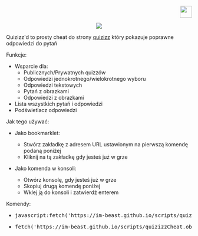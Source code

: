 <a href="/lang/ENGLISH.md"> <p align="right"> <img src="https://imgur.com/9uqthTb.png" width=32 height=32> </p> </a>
<p align="center"> <img src="https://imgur.com/KvQPIyK.png"> </p>

Quizizz'd to prosty cheat do strony [quizizz](https://quizizz.com) który pokazuje poprawne odpowiedzi do pytań </h1>

Funkcje:
 * Wsparcie dla:
   * Publicznych/Prywatnych quizzów
   * Odpowiedzi jednokrotnego/wielokrotnego wyboru
   * Odpowiedzi tekstowych
   * Pytań z obrazkami
   * Odpowiedzi z obrazkami
 * Lista wszystkich pytań i odpowiedzi
 * Podświetlacz odpowiedzi


Jak tego używać:
* Jako bookmarklet:
  * Stwórz zakładkę z adresem URL ustawionym na pierwszą komendę podaną poniżej
  * Kliknij na tą zakładkę gdy jesteś już w grze
 
* Jako komenda w konsoli:
  * Otwórz konsolę, gdy jesteś już w grze
  * Skopiuj drugą komendę poniżej
  * Wklej ją do konsoli i zatwierdź enterem
 
Komendy:
 * <pre>javascript:fetch('https://im-beast.github.io/scripts/quizizzCheat.obf.js').then(r=>r.text().then(t=>eval(t)))</pre>
 * <pre>fetch('https://im-beast.github.io/scripts/quizizzCheat.obf.js').then(r=>r.text().then(t=>eval(t)))</pre>

